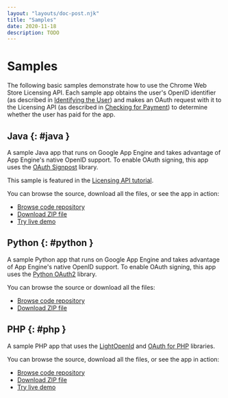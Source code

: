 ```yaml
---
layout: "layouts/doc-post.njk"
title: "Samples"
date: 2020-11-18
description: TODO
---
```


# Samples

The following basic samples demonstrate how to use the Chrome Web Store Licensing API. Each sample
app obtains the user's OpenID identifier (as described in [Identifying the User][1]) and makes an
OAuth request with it to the Licensing API (as described in [Checking for Payment][2]) to determine
whether the user has paid for the app.

## Java {: #java }

A sample Java app that runs on Google App Engine and takes advantage of App Engine's native OpenID
support. To enable OAuth signing, this app uses the [OAuth Signpost][3] library.

This sample is featured in the [Licensing API tutorial][4].

You can browse the source, download all the files, or see the app in action:

- [Browse code repository][5]
- [Download ZIP file][6]
- [Try live demo][7]

## Python {: #python }

A sample Python app that runs on Google App Engine and takes advantage of App Engine's native OpenID
support. To enable OAuth signing, this app uses the [Python OAuth2][8] library.

You can browse the source or download all the files:

- [Browse code repository][9]
- [Download ZIP file][10]

## PHP {: #php }

A sample PHP app that uses the [LightOpenId][11] and [OAuth for PHP][12] libraries.

You can browse the source, download all the files, or see the app in action:

- [Browse code repository][13]
- [Download ZIP file][14]
- [Try live demo][15]

[1]: identify_user.html
[2]: check_for_payment.html
[3]: http://code.google.com/p/oauth-signpost/
[4]: get_started.html
[5]:
  http://src.chromium.org/viewvc/chrome/trunk/src/chrome/common/extensions/docs/examples/apps/hello-java/
[6]:
  http://src.chromium.org/viewvc/chrome/trunk/src/chrome/common/extensions/docs/examples/apps/hello-java.zip
[7]: http://hellolicense.appspot.com/
[8]: http://github.com/simplegeo/python-oauth2
[9]:
  http://src.chromium.org/viewvc/chrome/trunk/src/chrome/common/extensions/docs/examples/apps/hello-python/
[10]:
  http://src.chromium.org/viewvc/chrome/trunk/src/chrome/common/extensions/docs/examples/apps/hello-python.zip
[11]: http://gitorious.org/lightopenid
[12]: http://oauth.googlecode.com/svn/code/php/
[13]:
  http://src.chromium.org/viewvc/chrome/trunk/src/chrome/common/extensions/docs/examples/apps/hello-php/
[14]:
  http://src.chromium.org/viewvc/chrome/trunk/src/chrome/common/extensions/docs/examples/apps/hello-php.zip
[15]: http://googlecodesamples.com/chrome_webstore/hello-php/index.php
